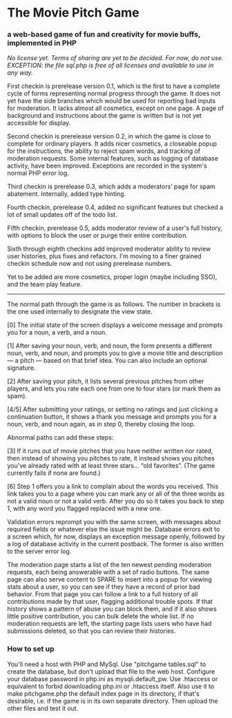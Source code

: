 # The Movie Pitch Game
### a web-based game of fun and creativity for movie buffs, implemented in PHP

_No license yet.  Terms of sharing are yet to be decided.  For now, do not use._
_EXCEPTION: the file sql.php is free of all licenses and available to use in any way._

First checkin is prerelease version 0.1, which is the first to have a complete cycle of forms representing normal progress through the game.
It does not yet have the side branches which would be used for reporting bad inputs for moderation.
It lacks almost all cosmetics, except on one page.
A page of background and instructions about the game is written but is not yet accessible for display.

Second checkin is prerelease version 0.2, in which the game is close to complete for ordinary players.
It adds nicer cosmetics, a closeable popup for the instructions, the ability to reject spam words, and tracking of moderation requests.
Some internal features, such as logging of database activity, have been improved.  Exceptions are recorded in the system's normal PHP error log.

Third checkin is prerelease 0.3, which adds a moderators’ page for spam abatement.  Internally, added type hinting.

Fourth checkin, prerelease 0.4, added no significant features but checked a lot of small updates off of the todo list.

Fifth checkin, prerelease 0.5, adds moderator review of a user's full history, with options to block the user or purge their entire contribution.

Sixth through eighth checkins add improved moderator ability to review user histories, plus fixes and refactors.
I'm moving to a finer grained checkin schedule now and not using prerelease numbers.

Yet to be added are more cosmetics, proper login (maybe including SSO), and the team play feature.

----

The normal path through the game is as follows.  The number in brackets is the one used internally to designate the view state.

[0] The initial state of the screen displays a welcome message and prompts you for a noun, a verb, and a noun.

[1] After saving your noun, verb, and noun, the form presents a different noun, verb, and noun, and prompts you to give a movie title and description — a pitch — based on that brief idea.  You can also include an optional signature.

[2] After saving your pitch, it lists several previous pitches from other players, and lets you rate each one from one to four stars (or mark them as spam).

[4/5] After submitting your ratings, or setting no ratings and just clicking a continuation button, it shows a thank you message and prompts you for a noun, verb, and noun again, as in step 0, thereby closing the loop.

Abnormal paths can add these steps:

[3] If it runs out of movie pitches that you have neither written nor rated, then instead of showing you pitches to rate, it instead shows you pitches you've already rated with at least three stars... “old favorites”.  (The game currently fails if none are found.)

[6] Step 1 offers you a link to complain about the words you received.  This link takes you to a page where you can mark any or all of the three words as not a valid noun or not a valid verb.  After you do so it takes you back to step 1, with any word you flagged replaced with a new one.

Validation errors reprompt you with the same screen, with messages about required fields or whatever else the issue might be.
Database errors exit to a screen which, for now, displays an exception message openly, followed by a log of database activity in the current postback.
The former is also written to the server error log.

The moderation page starts a list of the ten newest pending moderation requests, each being answerable with a set of radio buttons.
The same page can also serve content to SPARE to insert into a popup for viewing stats about a user, so you can see if they have a record of prior bad behavior.
From that page you can follow a link to a full history of all contributions made by that user, flagging additional trouble spots.
If that history shows a pattern of abuse you can block them, and if it also shows little positive contribution, you can bulk delete the whole list.
If no moderation requests are left, the starting page lists users who have had submissions deleted, so that you can review their histories.

### How to set up

You'll need a host with PHP and MySql.
Use "pitchgame tables.sql" to create the database, but don't upload that file to the web host.
Configure your database password in php.ini as mysqli.default_pw.
Use .htaccess or equivalent to forbid downloading php.ini or .htaccess itself.
Also use it to make pitchgame.php the default index page in its directory, if that's desirable, i.e. if the game is in its own separate directory.
Then upload the other files and test it out.
